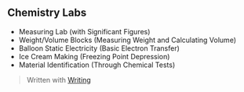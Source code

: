 ## Chemistry Labs ##

 - Measuring Lab (with Significant Figures)
 - Weight/Volume Blocks (Measuring Weight and Calculating Volume)
 - Balloon Static Electricity (Basic Electron Transfer)
 - Ice Cream Making (Freezing Point Depression)
 - Material Identification (Through Chemical Tests)

> Written with [Writing](https://github.com/josephernest/writing)
